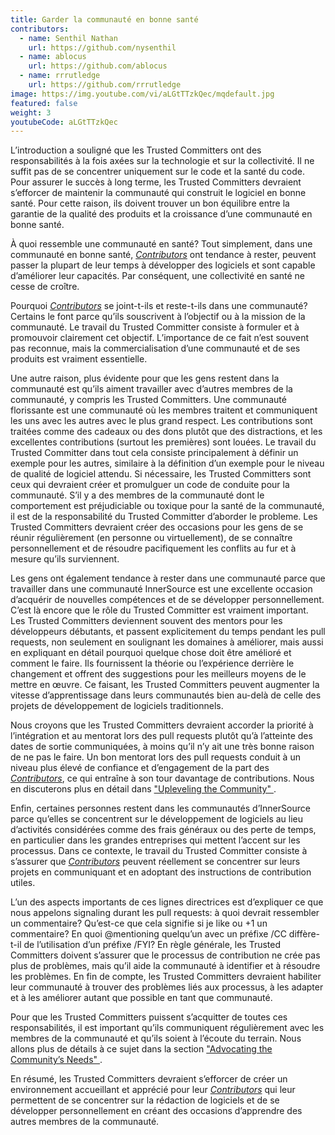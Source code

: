 ```yaml
---
title: Garder la communauté en bonne santé
contributors:
  - name: Senthil Nathan
    url: https://github.com/nysenthil
  - name: ablocus
    url: https://github.com/ablocus
  - name: rrrutledge
    url: https://github.com/rrrutledge
image: https://img.youtube.com/vi/aLGtTTzkQec/mqdefault.jpg
featured: false
weight: 3
youtubeCode: aLGtTTzkQec
---
```

<div class="paragraph">
<p>L&#8217;introduction a souligné que les Trusted Committers ont des responsabilités à la fois axées sur la technologie et sur la collectivité.
Il ne suffit pas de se concentrer uniquement sur le code et la santé du code. Pour assurer le succès à long terme, les Trusted Committers devraient s&#8217;efforcer de maintenir la communauté qui construit le logiciel en bonne santé. Pour cette raison, ils doivent trouver un bon équilibre entre la garantie de la qualité des produits et la croissance d&#8217;une communauté en bonne santé.</p>
</div>
<div class="paragraph">
<p>À quoi ressemble une communauté en santé? Tout simplement, dans une communauté en bonne santé, <a href="https://innersourcecommons.org/learn/learning-path/contributor"><em>Contributors</em></a> ont tendance à rester, peuvent passer la plupart de leur temps à développer des logiciels et sont capable d&#8217;améliorer leur capacités. Par conséquent, une collectivité en santé ne cesse de croître.</p>
</div>
<div class="paragraph">
<p>Pourquoi <a href="https://innersourcecommons.org/learn/learning-path/contributor"><em>Contributors</em></a> se joint-t-ils et reste-t-ils dans une communauté? Certains le font parce qu&#8217;ils souscrivent à l&#8217;objectif ou à la mission de la communauté. Le travail du Trusted Committer consiste à formuler et à promouvoir clairement cet objectif. L&#8217;importance de ce fait n&#8217;est souvent pas reconnue, mais la commercialisation d&#8217;une communauté et de ses produits est vraiment essentielle.</p>
</div>
<div class="paragraph">
<p>Une autre raison, plus évidente pour que les gens restent dans la communauté est qu&#8217;ils aiment travailler avec d&#8217;autres membres de la communauté, y compris les Trusted Committers. Une communauté florissante est une communauté où les membres traitent et communiquent les uns avec les autres avec le plus grand respect. Les contributions sont traitées comme des cadeaux ou des dons plutôt que des distractions, et les excellentes contributions (surtout les premières) sont louées. Le travail du Trusted Committer dans tout cela consiste principalement à définir un exemple pour les autres, similaire à la définition d&#8217;un exemple pour le niveau de qualité de logiciel attendu. Si nécessaire, les Trusted Committers sont ceux qui devraient créer et promulguer un code de conduite pour la communauté. S&#8217;il y a des membres de la communauté dont le comportement est préjudiciable ou toxique pour la santé de la communauté, il est de la responsabilité du Trusted Committer d&#8217;aborder le probleme. Les Trusted Committers devraient créer des occasions pour les gens de se réunir régulièrement (en personne ou virtuellement), de se connaître personnellement et de résoudre pacifiquement les conflits au fur et à mesure qu&#8217;ils surviennent.</p>
</div>
<div class="paragraph">
<p>Les gens ont également tendance à rester dans une communauté parce que travailler dans une communauté InnerSource est une excellente occasion d&#8217;acquérir de nouvelles compétences et de se développer personnellement. C&#8217;est là encore que le rôle du Trusted Committer est vraiment important. Les Trusted Committers deviennent souvent des mentors pour les développeurs débutants, et passent explicitement du temps pendant les pull requests, non seulement en soulignant les domaines à améliorer, mais aussi en expliquant en détail pourquoi quelque chose doit être amélioré et comment le faire. Ils fournissent la théorie ou l&#8217;expérience derrière le changement et offrent des suggestions pour les meilleurs moyens de le mettre en œuvre. Ce faisant, les Trusted Committers peuvent augmenter la vitesse d&#8217;apprentissage dans leurs communautés bien au-delà de celle des projets de développement de logiciels traditionnels.</p>
</div>
<div class="paragraph">
<p>Nous croyons que les Trusted Committers devraient accorder la priorité à l&#8217;intégration et au mentorat lors des pull requests plutôt qu&#8217;à l&#8217;atteinte des dates de sortie communiquées, à moins qu&#8217;il n&#8217;y ait une très bonne raison de ne pas le faire. Un bon mentorat lors des pull requests conduit à un niveau plus élevé de confiance et d&#8217;engagement de la part des <a href="https://innersourcecommons.org/learn/learning-path/contributor"><em>Contributors</em></a>, ce qui entraîne à son tour davantage de contributions. Nous en discuterons plus en détail dans <a href="https://innersourcecommons.org/fr/learn/learning-path/trusted-committer/04/">"Upleveling the Community" </a>.</p>
</div>
<div class="paragraph">
<p>Enfin, certaines personnes restent dans les communautés d&#8217;InnerSource parce qu&#8217;elles se concentrent sur le développement de logiciels au lieu d&#8217;activités considérées comme des frais généraux ou des perte de temps, en particulier dans les grandes entreprises qui mettent l&#8217;accent sur les processus. Dans ce contexte, le travail du Trusted Committer consiste à s&#8217;assurer que <a href="https://innersourcecommons.org/learn/learning-path/contributor"><em>Contributors</em></a> peuvent réellement se concentrer sur leurs projets en communiquant et en adoptant des instructions de contribution utiles.</p>
</div>
<div class="paragraph">
<p>L&#8217;un des aspects importants de ces lignes directrices est d&#8217;expliquer ce que nous appelons signaling durant les pull requests: à quoi devrait ressembler un commentaire? Qu&#8217;est-ce que cela signifie si je like ou +1 un commentaire? En quoi @mentioning quelqu&#8217;un avec un préfixe /CC diffère-t-il de l&#8217;utilisation d&#8217;un préfixe /FYI? En règle générale, les Trusted Committers doivent s&#8217;assurer que le processus de contribution ne crée pas plus de problèmes, mais qu&#8217;il aide la communauté à identifier et à résoudre les problèmes. En fin de compte, les Trusted Committers devraient habiliter leur communauté à trouver des problèmes liés aux processus, à les adapter et à les améliorer autant que possible en tant que communauté.</p>
</div>
<div class="paragraph">
<p>Pour que les Trusted Committers puissent s&#8217;acquitter de toutes ces responsabilités, il est important qu&#8217;ils communiquent régulièrement avec les membres de la communauté et qu&#8217;ils soient à l&#8217;écoute du terrain. Nous allons plus de détails à ce sujet dans la section <a href="https://innersourcecommons.org/fr/learn/learning-path/trusted-committer/06/">"Advocating the Community&#8217;s Needs" </a>.</p>
</div>
<div class="paragraph">
<p>En résumé, les Trusted Committers devraient s&#8217;efforcer de créer un environnement accueillant et apprécié pour leur <a href="https://innersourcecommons.org/learn/learning-path/contributor"><em>Contributors</em></a> qui leur permettent de se concentrer sur la rédaction de logiciels et de se développer personnellement en créant des occasions d&#8217;apprendre des autres membres de la communauté.</p>
</div>
<!--- This file autogenerated from https://github.com/InnerSourceCommons/InnerSourceLearningPath/blob/main/scripts -->